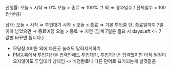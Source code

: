 <!-- 진행률 및 상태 날짜기반 계산 -->
진행률:
오늘 < 시작 ⇒ 0%
오늘 > 종료 ⇒ 100%
그 외 ⇒ 경과일수 / 전체일수 × 100 (반올림)

상태:
오늘 < 시작 ⇒ 투입대기
시작 ≤ 오늘 ≤ 종료 ⇒ 기본 투입중
단, 종료일까지 7일 이하 남았으면 ⇒ 종료예정
오늘 > 종료 ⇒ 지연
(임계 7일은 필요 시 daysLeft <= 7 값만 바꾸면 됩니다.)



- 모달창 X버튼 외에 다른곳 눌러도 닫혀지게하기
- PM등록에서 투입기간을 입력안해도 투입대기,
            투입기간은 입력했지만 아직 일정이 오지않아도 투입대기 상태임
            -> 배정완료나 다른 단어로 표기되는게 날것같음 